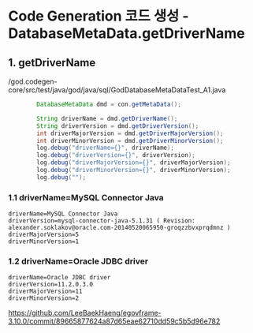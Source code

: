 # Code Generation 코드 생성 - DatabaseMetaData.getDriverName

## 1. getDriverName

/god.codegen-core/src/test/java/god/java/sql/GodDatabaseMetaDataTest_A1.java

```java
		DatabaseMetaData dmd = con.getMetaData();

		String driverName = dmd.getDriverName();
		String driverVersion = dmd.getDriverVersion();
		int driverMajorVersion = dmd.getDriverMajorVersion();
		int driverMinorVersion = dmd.getDriverMinorVersion();
		log.debug("driverName={}", driverName);
		log.debug("driverVersion={}", driverVersion);
		log.debug("driverMajorVersion={}", driverMajorVersion);
		log.debug("driverMinorVersion={}", driverMinorVersion);
		log.debug("");
```

### 1.1 driverName=MySQL Connector Java

```
driverName=MySQL Connector Java
driverVersion=mysql-connector-java-5.1.31 ( Revision: alexander.soklakov@oracle.com-20140520065950-groqzzbvxprqdmnz )
driverMajorVersion=5
driverMinorVersion=1
```

### 1.2 driverName=Oracle JDBC driver

```
driverName=Oracle JDBC driver
driverVersion=11.2.0.3.0
driverMajorVersion=11
driverMinorVersion=2
```

<https://github.com/LeeBaekHaeng/egovframe-3.10.0/commit/89665877624a87d65eae62710dd59c5b5d96e782>


